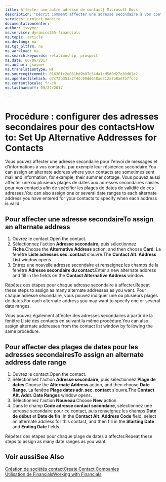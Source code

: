 ```yaml
---
title: Affecter une autre adresse de contact| Microsoft Docs
description: "Décrit comment affecter une adresse secondaire à vos contacts ou prospects, où ils reçoivent parfois des informations."
services: project-madeira
documentationcenter: 
author: jswymer
ms.service: dynamics365-financials
ms.topic: article
ms.devlang: na
ms.tgt_pltfrm: na
ms.workload: na
ms.search.keywords: relationship, prospect
ms.date: 06/06/2017
ms.author: jswymer
ms.translationtype: HT
ms.sourcegitcommit: 81636fc2e661bd9b07c54da1cd5d0d27e30d01a2
ms.openlocfilehash: d7c73b353a2f4dc00dd648ae312a7b8adfb7fcc2
ms.contentlocale: fr-ch
ms.lasthandoff: 09/22/2017

---
```

# <a name="how-to-set-up-alternative-addresses-for-contacts"></a><span data-ttu-id="bece4-103">Procédure : configurer des adresses secondaires pour des contacts</span><span class="sxs-lookup"><span data-stu-id="bece4-103">How to: Set Up Alternative Addresses for Contacts</span></span>
<span data-ttu-id="bece4-104">Vous pouvez affecter une adresse secondaire pour l'envoi de messages et d'informations à vos contacts, par exemple leur résidence secondaire.</span><span class="sxs-lookup"><span data-stu-id="bece4-104">You can assign an alternate address where your contacts are sometimes sent mail and information, for example, their summer cottage.</span></span> <span data-ttu-id="bece4-105">Vous pouvez aussi affecter une ou plusieurs plages de dates aux adresses secondaires saisies pour vos contacts afin de spécifier les plages de dates de validité de ces adresses.</span><span class="sxs-lookup"><span data-stu-id="bece4-105">You can also assign one or several date ranges to each alternate address you have entered for your contacts to specify when each address is valid.</span></span>

## <a name="to-assign-an-alternate-address"></a><span data-ttu-id="bece4-106">Pour affecter une adresse secondaire</span><span class="sxs-lookup"><span data-stu-id="bece4-106">To assign an alternate address</span></span>
1. <span data-ttu-id="bece4-107">Ouvrez le contact.</span><span class="sxs-lookup"><span data-stu-id="bece4-107">Open the contact.</span></span>
2. <span data-ttu-id="bece4-108">Sélectionnez l'action **Adresse secondaire**, puis sélectionnez **Fiche**.</span><span class="sxs-lookup"><span data-stu-id="bece4-108">Choose the **Alternative Address** action, and then choose **Card**.</span></span> <span data-ttu-id="bece4-109">La fenêtre **Liste adresses sec. contact** s'ouvre.</span><span class="sxs-lookup"><span data-stu-id="bece4-109">The **Contact Alt. Address List** window opens.</span></span>
3. <span data-ttu-id="bece4-110">Entrez une nouvelle adresse secondaire et renseignez les champs de la fenêtre **Adresse secondaire du contact**.</span><span class="sxs-lookup"><span data-stu-id="bece4-110">Enter a new alternate address and fill in the fields on the **Contact Alternative Address** window.</span></span>

<span data-ttu-id="bece4-111">Répétez ces étapes pour chaque adresse secondaire à affecter.</span><span class="sxs-lookup"><span data-stu-id="bece4-111">Repeat these steps to assign as many alternate addresses as you want.</span></span> <span data-ttu-id="bece4-112">Pour chaque adresse secondaire, vous pouvez indiquer une ou plusieurs plages de dates.</span><span class="sxs-lookup"><span data-stu-id="bece4-112">For each alternate address you may want to specify one or several date ranges.</span></span>

<span data-ttu-id="bece4-113">Vous pouvez également affecter des adresses secondaires à partir de la fenêtre Liste des contacts en suivant la même procédure.</span><span class="sxs-lookup"><span data-stu-id="bece4-113">You can also assign alternate addresses from the contact list window by following the same procedure.</span></span>

## <a name="to-assign-an-alternate-address-date-range"></a><span data-ttu-id="bece4-114">Pour affecter des plages de dates pour les adresses secondaires</span><span class="sxs-lookup"><span data-stu-id="bece4-114">To assign an alternate address date range</span></span>
1. <span data-ttu-id="bece4-115">Ouvrez le contact.</span><span class="sxs-lookup"><span data-stu-id="bece4-115">Open the contact.</span></span>
2. <span data-ttu-id="bece4-116">Sélectionnez l'action **Adresse secondaire**, puis sélectionnez **Plage de dates**.</span><span class="sxs-lookup"><span data-stu-id="bece4-116">Choose the **Alternate Address** action, and then choose **Date Range**.</span></span> <span data-ttu-id="bece4-117">La fenêtre **Plage dates adr. sec. contact** s'ouvre.</span><span class="sxs-lookup"><span data-stu-id="bece4-117">The **Contact Alt. Addr. Date Ranges** window opens.</span></span>
3. <span data-ttu-id="bece4-118">Sélectionnez l'action **Nouveau**.</span><span class="sxs-lookup"><span data-stu-id="bece4-118">Choose **New** action.</span></span>
4. <span data-ttu-id="bece4-119">Dans le champ **Code adresse contact secondaire**, sélectionnez une adresse secondaire pour ce contact, puis renseignez les champs **Date de début** et **Date de fin** .</span><span class="sxs-lookup"><span data-stu-id="bece4-119">In the **Contact Alt. Address Code** field, select an alternate address for this contact, and then fill in the **Starting Date** and **Ending Date** fields.</span></span>

<span data-ttu-id="bece4-120">Répétez ces étapes pour chaque plage de dates à affecter.</span><span class="sxs-lookup"><span data-stu-id="bece4-120">Repeat these steps to assign as many date ranges as you want.</span></span>

## <a name="see-also"></a><span data-ttu-id="bece4-121">Voir aussi</span><span class="sxs-lookup"><span data-stu-id="bece4-121">See Also</span></span>
[<span data-ttu-id="bece4-122">Création de sociétés contact</span><span class="sxs-lookup"><span data-stu-id="bece4-122">Create Contact Companies</span></span>](marketing-create-contact-companies.md)  
[<span data-ttu-id="bece4-123">Utilisation de Financials</span><span class="sxs-lookup"><span data-stu-id="bece4-123">Working with Financials</span></span>](ui-work-product.md)

